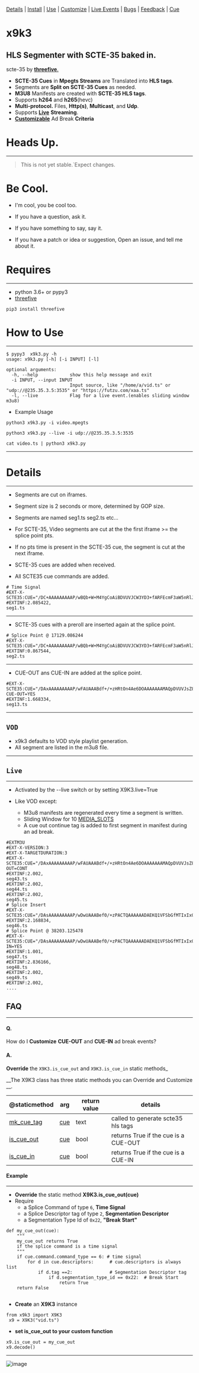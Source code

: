 [Details](#details) |
[Install](#requires) |
[Use](#how-to-use) |
[Customize](#faq) |
[Live Events](#live) |
[Bugs](https://github.com/futzu/scte35-hls-segmenter-x9k3/issues) |
[Feedback](https://github.com/futzu/scte35-hls-segmenter-x9k3/issues) |
[Cue](https://github.com/futzu/scte35-threefive/blob/master/cue.md)

# x9k3
##  __HLS Segmenter__ with __SCTE-35__ baked in.
scte-35 by  [__threefive__. ](https://github.com/futzu/scte35-threefive)


* __SCTE-35 Cues__ in __Mpegts Streams__ are Translated into __HLS tags__.
* Segments are __Split on SCTE-35 Cues__ as needed.
* __M3U8__ Manifests are created with __SCTE-35 HLS tags__.
* Supports __h264__ and __h265__(hevc)
* __Multi-protocol.__ Files, __Http(s)__, __Multicast__, and __Udp__.
* Supports [__Live__](https://github.com/futzu/scte35-hls-x9k3#live) __Streaming__.
* [__Customizable__](https://github.com/futzu/scte35-hls-x9k3/blob/main/README.md#faq)  Ad Break __Criteria__


# Heads Up.
---
> This is not yet stable.`Expect changes. 
# Be Cool.

* I'm cool, you be cool too.

* If you have a question, ask it. 

* If you have something to say, say it. 

* If you have a patch or idea or suggestion, 
Open an issue, and tell me about it.  
  
 
# Requires 
---
* python 3.6+ or pypy3
* [threefive](https://github.com/futzu/scte35-threefive)  
```smalltalk
pip3 install threefive
```

# How to Use
---

```smalltalk
$ pypy3  x9k3.py -h
usage: x9k3.py [-h] [-i INPUT] [-l]

optional arguments:
  -h, --help            show this help message and exit
  -i INPUT, --input INPUT
                        Input source, like "/home/a/vid.ts" or "udp://@235.35.3.5:3535" or "https://futzu.com/xaa.ts"
  -l, --live            Flag for a live event.(enables sliding window m3u8)
```
* Example Usage

```smalltalk
python3 x9k3.py -i video.mpegts
```

```smalltalk
python3 x9k3.py --live -i udp://@235.35.3.5:3535
```

```smalltalk
cat video.ts | python3 x9k3.py

```
---

# Details 
---

* Segments are cut on iframes.

* Segment size is 2 seconds or more, determined by GOP size. 
* Segments are named seg1.ts seg2.ts etc...

*  For SCTE-35, Video segments are cut at the the first iframe >=  the splice point pts.
*  If no pts time is present in the SCTE-35 cue, the segment is cut at the next iframe. 

*  SCTE-35 cues are added when received.

*  All SCTE35 cue commands are added.

```smalltalk
# Time Signal
#EXT-X-SCTE35:CUE="/DC+AAAAAAAAAP/wBQb+W+M4YgCoAiBDVUVJCW3YD3+fARFEcmF3aW5nRlJJMTE1V0FCQzUBAQIZQ1VFSQlONI9/nwEKVEtSUjE2MDY3QREBAQIxQ1VFSQlw1HB/nwEiUENSMV8xMjEwMjExNDU2V0FCQ0dFTkVSQUxIT1NQSVRBTBABAQI2Q1VFSQlw1HF/3wAAFJlwASJQQ1IxXzEyMTAyMTE0NTZXQUJDR0VORVJBTEhPU1BJVEFMIAEBhgjtJQ==" 
#EXTINF:2.085422,
seg1.ts
```
---


* SCTE-35 cues with a preroll are inserted again at the splice point.

```smalltalk
# Splice Point @ 17129.086244
#EXT-X-SCTE35:CUE="/DC+AAAAAAAAAP/wBQb+W+M4YgCoAiBDVUVJCW3YD3+fARFEcmF3aW5nRlJJMTE1V0FCQzUBAQIZQ1VFSQlONI9/nwEKVEtSUjE2MDY3QREBAQIxQ1VFSQlw1HB/nwEiUENSMV8xMjEwMjExNDU2V0FCQ0dFTkVSQUxIT1NQSVRBTBABAQI2Q1VFSQlw1HF/3wAAFJlwASJQQ1IxXzEyMTAyMTE0NTZXQUJDR0VORVJBTEhPU1BJVEFMIAEBhgjtJQ==" 
#EXTINF:0.867544,
seg2.ts

```
---

* CUE-OUT ans CUE-IN are added at the splice point.

```smalltalk
#EXT-X-SCTE35:CUE="/DAxAAAAAAAAAP/wFAUAAABdf+/+zHRtOn4Ae6DOAAAAAAAMAQpDVUVJsZ8xMjEqLYemJQ==" CUE-OUT=YES
#EXTINF:1.668334,
seg13.ts

```
---
## `VOD`

* x9k3 defaults to VOD style playlist generation.
* All segment are listed in the m3u8 file. 
---
## `Live`
---
 * Activated by the --live switch or by setting X9K3.live=True

 * Like VOD except:
     * M3u8 manifests are regenerated every time a segment is written.
     * Sliding Window for 10 [MEDIA_SLOTS](https://github.com/futzu/scte35-hls-x9k3/blob/main/x9k3.py#L15)
     * A cue out continue tag is added to first segment in manifest during an ad break.  

```smalltalk
#EXTM3U
#EXT-X-VERSION:3
#EXT-X-TARGETDURATION:3
#EXT-X-SCTE35:CUE="/DAxAAAAAAAAAP/wFAUAAABdf+/+zHRtOn4Ae6DOAAAAAAAMAQpDVUVJsZ8xMjEqLYemJQ==",CUE-OUT=CONT
#EXTINF:2.002,
seg43.ts
#EXTINF:2.002,
seg44.ts
#EXTINF:2.002,
seg45.ts
# Splice Insert
#EXT-X-SCTE35:CUE="/DAsAAAAAAAAAP/wDwUAAABef0/+zPACTQAAAAAADAEKQ1VFSbGfMTIxIxGolm0="
#EXTINF:2.168834,
seg46.ts
# Splice Point @ 38203.125478
#EXT-X-SCTE35:CUE="/DAsAAAAAAAAAP/wDwUAAABef0/+zPACTQAAAAAADAEKQ1VFSbGfMTIxIxGolm0=",CUE-IN=YES
#EXTINF:1.001,
seg47.ts
#EXTINF:2.836166,
seg48.ts
#EXTINF:2.002,
seg49.ts
#EXTINF:2.002,
....

```

## FAQ
---
#### Q.
How do I __Customize__ __CUE-OUT__ and __CUE-IN__ ad break events?
#### A. 
__Override__ the `X9K3.is_cue_out` and  `X9K3.is_cue_in` static methods_



 __The X9K3 class has three static methods you can Override and Customize __.

|   @staticmethod                                                                                                     |  arg                                                        |return value|  details                                                              |
|---------------------------------------------------------------------------------------------------------------------|-------------------------------------------------------------|------------|-----------------------------------------------------------------------|
| [mk_cue_tag](https://github.com/futzu/scte35-hls-x9k3/blob/6218928792b12221aa8d1208dbcced391980dc1d/x9k3.py#L47-L52) | [cue](https://github.com/futzu/scte35-threefive#cue-class)  | text       | called to generate scte35 hls tags                                    |
|  [is_cue_out](https://github.com/futzu/scte35-hls-x9k3/blob/6218928792b12221aa8d1208dbcced391980dc1d/x9k3.py#L54-L64)| [cue](https://github.com/futzu/scte35-threefive#cue-class)  |  bool      |returns True if the cue is a CUE-OUT                                   |
| [ is_cue_in](https://github.com/futzu/scte35-hls-x9k3/blob/6218928792b12221aa8d1208dbcced391980dc1d/x9k3.py#L66-76)|   [cue](https://github.com/futzu/scte35-threefive#cue-class)| bool       |                                    returns True if the cue is a CUE-IN|


#### Example
---
*  __Override__ the static method __X9K3.is_cue_out(cue)__ 
*  Require 
   * a Splice Command of type `6`, __Time Signal__ 
   * a Splice Descriptor tag of type `2`, __Segmentation Descriptor__   
   * a Segmentation Type Id of `0x22`, __"Break Start"__
    
```smalltalk
def my_cue_out(cue):
    """
    my_cue_out returns True 
    if the splice command is a time signal
    """
    if cue.command.command_type == 6: # time signal
        for d in cue.descriptors:      # cue.descriptors is always list
            if d.tag ==2:              # Segmentation Descriptor tag
                if d.segmentation_type_id == 0x22:  # Break Start
                    return True
    return False


```
* __Create__ an __X9K3__ instance

```smalltalk
from x9k3 import X9K3
 x9 = X9K3("vid.ts")
```
* __set is_cue_out to your custom function__

```smalltalk
x9.is_cue_out = my_cue_out
x9.decode()
```
---


![image](https://user-images.githubusercontent.com/52701496/167934615-a74b952b-56cc-4777-b0dc-a4dc764b4b5a.png)






